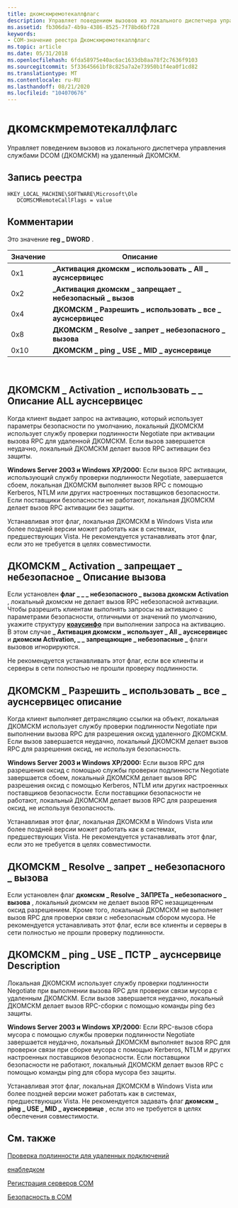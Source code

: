 ```yaml
---
title: дкомскмремотекаллфлагс
description: Управляет поведением вызовов из локального диспетчера управления службами DCOM (ДКОМСКМ) на удаленный ДКОМСКМ.
ms.assetid: fb306da7-4b9a-4386-8525-7f78bd6bf728
keywords:
- COM-значение реестра Дкомскмремотекаллфлагс
ms.topic: article
ms.date: 05/31/2018
ms.openlocfilehash: 6fda58975e40ac6ac1633db8aa78f2c7636f9103
ms.sourcegitcommit: 5f33645661bf8c825a7a2e73950b1f4ea0f1cd82
ms.translationtype: MT
ms.contentlocale: ru-RU
ms.lasthandoff: 08/21/2020
ms.locfileid: "104070676"
---
```

# <a name="dcomscmremotecallflags"></a>дкомскмремотекаллфлагс

Управляет поведением вызовов из локального диспетчера управления службами DCOM (ДКОМСКМ) на удаленный ДКОМСКМ.

## <a name="registry-entry"></a>Запись реестра

```
HKEY_LOCAL_MACHINE\SOFTWARE\Microsoft\Ole
   DCOMSCMRemoteCallFlags = value
```

## <a name="remarks"></a>Комментарии

Это значение **reg \_ DWORD** .



| Значение | Описание                                       |
|-------|---------------------------------------------------|
| 0x1   | **\_Активация дкомскм \_ использовать \_ All \_ ауснсервицес**  |
| 0x2   | **\_Активация дкомскм \_ запрещает \_ небезопасный \_ вызов** |
| 0x4   | **ДКОМСКМ \_ Разрешить \_ использовать \_ все \_ ауснсервицес**     |
| 0x8   | **ДКОМСКМ \_ Resolve \_ запрет \_ небезопасного \_ вызова**    |
| 0x10  | **ДКОМСКМ \_ ping \_ USE \_ MID \_ ауснсервице**         |



 

## <a name="dcomscm_activation_use_all_authnservices-description"></a>ДКОМСКМ \_ Activation \_ использовать \_ \_ Описание ALL ауснсервицес

Когда клиент выдает запрос на активацию, который использует параметры безопасности по умолчанию, локальный ДКОМСКМ использует службу проверки подлинности Negotiate при активации вызова RPC для удаленной ДКОМСКМ. Если вызов завершается неудачно, локальный ДКОМСКМ делает вызов RPC активации без защиты.

**Windows Server 2003 и Windows XP/2000:** Если вызов RPC активации, использующий службу проверки подлинности Negotiate, завершается сбоем, локальная ДКОМСКМ выполняет вызов RPC с помощью Kerberos, NTLM или других настроенных поставщиков безопасности. Если поставщики безопасности не работают, локальная ДКОМСКМ делает вызов RPC активации без защиты.

Устанавливая этот флаг, локальная ДКОМСКМ в Windows Vista или более поздней версии может работать как в системах, предшествующих Vista. Не рекомендуется устанавливать этот флаг, если это не требуется в целях совместимости.

## <a name="dcomscm_activation_disallow_unsecure_call-description"></a>ДКОМСКМ \_ Activation \_ запрещает \_ небезопасное \_ Описание вызова

Если установлен **флаг \_ \_ \_ небезопасного \_ вызова дкомскм Activation** , локальный дкомскм не делает вызов RPC небезопасной активации. Чтобы разрешить клиентам выполнять запросы на активацию с параметрами безопасности, отличными от значений по умолчанию, укажите структуру [**коаусинфо**](/windows/desktop/api/wtypesbase/ns-wtypesbase-coauthinfo) при выполнении запроса на активацию. В этом случае **\_ Активация дкомскм \_ использует \_ All \_ ауснсервицес** и **дкомскм Activation, \_ \_ запрещающие \_ небезопасные \_** флаги вызовов игнорируются.

Не рекомендуется устанавливать этот флаг, если все клиенты и серверы в сети полностью не прошли проверку подлинности.

## <a name="dcomscm_resolve_use_all_authnservices-description"></a>ДКОМСКМ \_ Разрешить \_ использовать \_ все \_ ауснсервицес описание

Когда клиент выполняет детрансляцию ссылки на объект, локальная ДКОМСКМ использует службу проверки подлинности Negotiate при выполнении вызова RPC для разрешения оксид удаленного ДКОМСКМ. Если вызов завершается неудачно, локальный ДКОМСКМ делает вызов RPC для разрешения оксид, не используя безопасность.

**Windows Server 2003 и Windows XP/2000:** Если вызов RPC для разрешения оксид с помощью службы проверки подлинности Negotiate завершается сбоем, локальный ДКОМСКМ делает вызов RPC разрешения оксид с помощью Kerberos, NTLM или других настроенных поставщиков безопасности. Если поставщики безопасности не работают, локальный ДКОМСКМ делает вызов RPC для разрешения оксид, не используя безопасность.

Устанавливая этот флаг, локальная ДКОМСКМ в Windows Vista или более поздней версии может работать как в системах, предшествующих Vista. Не рекомендуется устанавливать этот флаг, если это не требуется в целях совместимости.

## <a name="dcomscm_resolve_disallow_unsecure_call-description"></a>ДКОМСКМ \_ Resolve \_ запрет \_ небезопасного \_ вызова

Если установлен флаг **дкомскм \_ Resolve \_ ЗАПРЕТа \_ небезопасного \_ вызова** , локальный дкомскм не делает вызов RPC незащищенным оксид разрешением. Кроме того, локальный ДКОМСКМ не выполняет вызов RPC для проверки связи с небезопасным сбором мусора. Не рекомендуется устанавливать этот флаг, если все клиенты и серверы в сети полностью не прошли проверку подлинности.

## <a name="dcomscm_ping_use_mid_authnservice-description"></a>ДКОМСКМ \_ ping \_ USE \_ ПСТР \_ ауснсервице Description

Локальная ДКОМСКМ использует службу проверки подлинности Negotiate при выполнении вызова RPC для проверки связи мусора с удаленным ДКОМСКМ. Если вызов завершается неудачно, локальный ДКОМСКМ делает вызов RPC-сборки с помощью команды ping без защиты.

**Windows Server 2003 и Windows XP/2000:** Если RPC-вызов сбора мусора с помощью службы проверки подлинности Negotiate завершается неудачно, локальный ДКОМСКМ выполняет вызов RPC для проверки связи при сборке мусора с помощью Kerberos, NTLM и других настроенных поставщиков безопасности. Если поставщики безопасности не работают, локальный ДКОМСКМ делает вызов RPC с помощью команды ping для сбора мусора без защиты.

Устанавливая этот флаг, локальная ДКОМСКМ в Windows Vista или более поздней версии может работать как в системах, предшествующих Vista. Не рекомендуется задавать флаг **дкомскм \_ ping \_ USE \_ MID \_ ауснсервице** , если это не требуется в целях обеспечения совместимости.

## <a name="related-topics"></a>См. также

<dl> <dt>

[Проверка подлинности для удаленных подключений](/windows/desktop/WinRM/authentication-for-remote-connections)
</dt> <dt>

[енабледком](enabledcom.md)
</dt> <dt>

[Регистрация серверов COM](registering-com-servers.md)
</dt> <dt>

[Безопасность в COM](security-in-com.md)
</dt> </dl>

 

 
